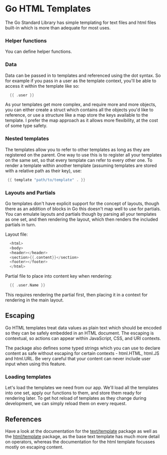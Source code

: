 # Go HTML Templates

The Go Standard Library has simple templating for text files and html files built-in which is more than adequate for most uses. 


### Helper functions

You can define helper functions. 



### Data

Data can be passed in to templates and referenced using the dot syntax. So for example if you pass in a user as the template context, you'll be able to access it within the template like so:

 
```go
  {{ .user }}
```

As your templates get more complex, and require more and more objects, you can either create a struct which contains all the objects you'd like to reference, or use a structure like a map store the keys available to the template. I prefer the map approach as it allows more flexibility, at the cost of some type safety.

### Nested templates 

The templates allow you to refer to other templates as long as they are registered on the parent. One way to use this is to register all your templates on the same set, so that every template can refer to every other one. To render a template within another template (assuming templates are stored with a relative path as their key), use:

```go
 {{ template "path/to/template" . }}
```

### Layouts and Partials 

Go templates don't have explicit support for the concept of layouts, though there as an addition of blocks in Go this doesn't map well to use for partials. You can emulate layouts and partials though by parsing all your templates as one set, and then rendering the layout, which then renders the included partials in turn.  


Layout file:
```go
  <html>
  <body>
  <header></header>
  <section>{{.content}}</section>
  <footer></footer>
  </html>
```


Partial file to place into content key when rendering:
```go
  {{ .user.Name }}
```

This requires rendering the partial first, then placing it in a context for rendering in the main layout. 


## Escaping 

Go HTML templates treat data values as plain text which should be encoded so they can be safely embedded in an HTML document. The escaping is contextual, so actions can appear within JavaScript, CSS, and URI contexts.

The package also defines some typed strings which you can use to declare content as safe without escaping for certain contexts - html.HTML, html.JS and html.URL. Be very careful that your content can never include user input when using this feature. 

### Loading templates 

Let's load the templates we need from our app. We'll load all the templates into one set, apply our functions to them, and store them ready for rendering later. To get hot reload of templates as they change during development, we can simply reload them on every request. 


## References 

Have a look at the documentation for the [text/template](https://golang.org/pkg/text/template/) package as well as the [html/template](https://golang.org/pkg/html/template/) package, as the base text template has much more detail on operators, whereas the documentation for the html template focusses mostly on escaping content.